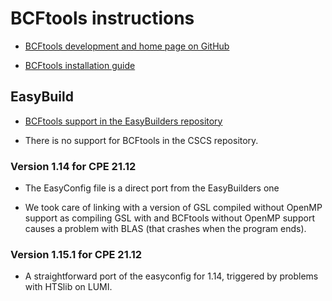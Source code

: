 # BCFtools instructions

  * [BCFtools development and home page on GitHub](https://samtools.github.io/bcftools/)

  * [BCFtools installation guide](https://samtools.github.io/bcftools/howtos/install.html)


## EasyBuild

  * [BCFtools support in the EasyBuilders repository](https://github.com/easybuilders/easybuild-easyconfigs/tree/develop/easybuild/easyconfigs/b/BCFtools)

  * There is no support for BCFtools in the CSCS repository.


### Version 1.14 for CPE 21.12

  * The EasyConfig file is a direct port from the EasyBuilders one
  
  * We took care of linking with a version of GSL compiled without OpenMP support
    as compiling GSL with and BCFtools without OpenMP support causes a problem
    with BLAS (that crashes when the program ends).

    
### Version 1.15.1 for CPE 21.12

  * A straightforward port of the easyconfig for 1.14, triggered by problems with
    HTSlib on LUMI.
